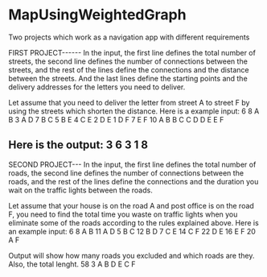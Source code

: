 # MapUsingWeightedGraph
Two projects which work as a navigation app with different requirements

FIRST PROJECT------
In the input, the first line defines the total number of streets, the second line defines the number of 
connections between the streets, and the rest of the lines define the connections and the distance 
between the streets. And the last lines define the starting points and the delivery addresses for the 
letters you need to deliver.

Let assume that you need to deliver the letter from street A to street F by using the streets which 
shorten the distance. Here is a example input:
6
8
A B 3
A D 7
B C 5
B E 4
C E 2
D E 1
D F 7
E F 10
A B
B C
C D
D E
E F

Here is the output:
3
6
3
1
8
------

SECOND PROJECT---
In the input, the first line defines the total number of roads, the second line defines the number of 
connections between the roads, and the rest of the lines define the connections and the duration 
you wait on the traffic lights between the roads.

Let assume that your house is on the road A and post office is on the road F, you need to find the 
total time you waste on traffic lights when you eliminate some of the roads according to the rules 
explained above.
Here is an example input:
6
8
A B 11
A D 5
B C 12
B D 7
C E 14
C F 22
D E 16
E F 20
A F

Output will show how many roads you excluded and which roads are they. Also, the total lenght.
58
3
A B
D E 
C F
